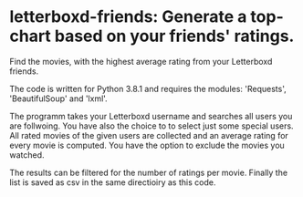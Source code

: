 # letterboxd-friends: Generate a top-chart based on your friends' ratings.

Find the movies, with the highest average rating from your Letterboxd friends.

The code is written for Python 3.8.1 and requires the modules: 'Requests', 'BeautifulSoup' and 'lxml'.

The programm takes your Letterboxd username and searches all users you are follwoing. You have also the choice to to select just some special users.
All rated movies of the given users are collected and an average rating for every movie is computed. You have the option to exclude the movies you watched.

The results can be filtered for the number of ratings per movie.
Finally the list is saved as csv in the same directioiry as this code.
